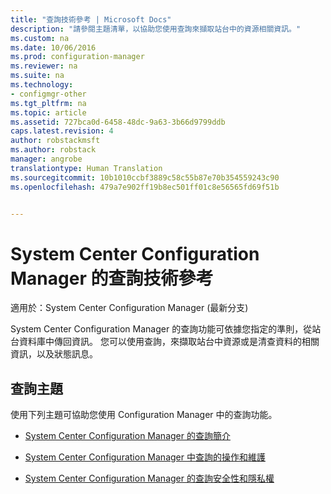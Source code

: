 ```yaml
---
title: "查詢技術參考 | Microsoft Docs"
description: "請參閱主題清單，以協助您使用查詢來擷取站台中的資源相關資訊。"
ms.custom: na
ms.date: 10/06/2016
ms.prod: configuration-manager
ms.reviewer: na
ms.suite: na
ms.technology:
- configmgr-other
ms.tgt_pltfrm: na
ms.topic: article
ms.assetid: 727bca0d-6458-48dc-9a63-3b66d9799ddb
caps.latest.revision: 4
author: robstackmsft
ms.author: robstack
manager: angrobe
translationtype: Human Translation
ms.sourcegitcommit: 10b1010ccbf3889c58c55b87e70b354559243c90
ms.openlocfilehash: 479a7e902ff19b8ec501ff01c8e56565fd69f51b


---                     
```

# <a name="queries-technical-reference-for-system-center-configuration-manager"></a>System Center Configuration Manager 的查詢技術參考

適用於：System Center Configuration Manager (最新分支)

System Center Configuration Manager 的查詢功能可依據您指定的準則，從站台資料庫中傳回資訊。 您可以使用查詢，來擷取站台中資源或是清查資料的相關資訊，以及狀態訊息。  

## <a name="queries-topics"></a>查詢主題  
 使用下列主題可協助您使用 Configuration Manager 中的查詢功能。  

-   [System Center Configuration Manager 的查詢簡介](../../../core/servers/manage/introduction-to-queries.md)  

-   [System Center Configuration Manager 中查詢的操作和維護](../../../core/servers/manage/operations-and-maintenance-for-queries.md)  

-   [System Center Configuration Manager 的查詢安全性和隱私權](../../../core/servers/manage/security-and-privacy-for-queries.md)  



<!--HONumber=Dec16_HO3-->



